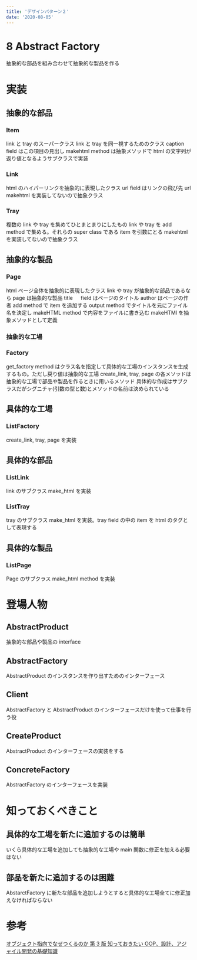 ```yaml
---
title: 'デザインパターン２'
date: '2020-08-05'
---
```


# 8 Abstract Factory

抽象的な部品を組み合わせて抽象的な製品を作る

# 実装

## 抽象的な部品

### Item

link と tray のスーパークラス
link と tray を同一視するためのクラス
caption field はこの項目の見出し
makehtml method は抽象メソッドで html の文字列が返り値となるようサブクラスで実装

### Link

html のハイパーリンクを抽象的に表現したクラス
url field はリンクの飛び先 url
makehtml を実装してないので抽象クラス

### Tray

複数の link や tray を集めてひとまとまりにしたもの
link や tray を add method で集める。それらの super class である item を引数にとる
makehtml を実装してないので抽象クラス

## 抽象的な製品

### Page

html ページ全体を抽象的に表現したクラス
link や tray が抽象的な部品であるなら page は抽象的な製品
title 　 field はページのタイトル
author はページの作者
add method で item を追加する
output method でタイトルを元にファイル名を決定し makeHTML method で内容をファイルに書き込む
makeHTMl を抽象メソッドとして定義

### 抽象的な工場

### Factory

get_factory method はクラス名を指定して具体的な工場のインスタンスを生成するもの。ただし戻り値は抽象的な工場
create_link, tray, page の各メソッドは抽象的な工場で部品や製品を作るときに用いるメソッド
具体的な作成はサブクラスだがシグニチャ(引数の型と数)とメソッドの名前は決められている

## 具体的な工場

### ListFactory

create_link, tray, page を実装

## 具体的な部品

### ListLink

link のサブクラス
make_html を実装

### ListTray

tray のサブクラス
make_html を実装。tray field の中の item を html のタグとして表現する

## 具体的な製品

### ListPage

Page のサブクラス
make_html method を実装

# 登場人物

## AbstractProduct

抽象的な部品や製品の interface

## AbstractFactory

AbstractProduct のインスタンスを作り出すためのインターフェース

## Client

AbstractFactory と AbstractProduct のインターフェースだけを使って仕事を行う役

## CreateProduct

AbstractProduct のインターフェースの実装をする

## ConcreteFactory

AbstractFactory のインターフェースを実装

# 知っておくべきこと

## 具体的な工場を新たに追加するのは簡単

いくら具体的な工場を追加しても抽象的な工場や main 関数に修正を加える必要はない

## 部品を新たに追加するのは困難

AbstarctFactory に新たな部品を追加しようとすると具体的な工場全てに修正加えなければならない

# 参考

[オブジェクト指向でなぜつくるのか 第 3 版 知っておきたい OOP、設計、アジャイル開発の基礎知識](https://www.amazon.co.jp/%E3%82%AA%E3%83%96%E3%82%B8%E3%82%A7%E3%82%AF%E3%83%88%E6%8C%87%E5%90%91%E3%81%A7%E3%81%AA%E3%81%9C%E3%81%A4%E3%81%8F%E3%82%8B%E3%81%AE%E3%81%8B-%E7%AC%AC3%E7%89%88-%E7%9F%A5%E3%81%A3%E3%81%A6%E3%81%8A%E3%81%8D%E3%81%9F%E3%81%84OOP%E3%80%81%E8%A8%AD%E8%A8%88%E3%80%81%E3%82%A2%E3%82%B8%E3%83%A3%E3%82%A4%E3%83%AB%E9%96%8B%E7%99%BA%E3%81%AE%E5%9F%BA%E7%A4%8E%E7%9F%A5%E8%AD%98-%E5%B9%B3%E6%BE%A4-%E7%AB%A0/dp/4296000187/ref=sr_1_3_sspa?adgrpid=97228450450&dchild=1&gclid=CjwKCAjwyvaJBhBpEiwA8d38vCSN9YLFZrO7BK1V4aME5GqEeH_TbfjAE2LQvkARmIrUhtbcuR1ITxoCEtYQAvD_BwE&hvadid=439342708792&hvdev=c&hvlocphy=1009301&hvnetw=g&hvqmt=e&hvrand=2989518601321199022&hvtargid=kwd-332957222879&hydadcr=21755_11003627&jp-ad-ap=0&keywords=%E3%82%AA%E3%83%96%E3%82%B8%E3%82%A7%E3%82%AF%E3%83%88%E6%8C%87%E5%90%91+%E6%9C%AC&qid=1631459100&sr=8-3-spons&psc=1&spLa=ZW5jcnlwdGVkUXVhbGlmaWVyPUEzMEdWQUhTM1UxQjFUJmVuY3J5cHRlZElkPUEwNjUyMTA2MUlLUlk5WFIxREhESiZlbmNyeXB0ZWRBZElkPUEzSjA5MDNOTUpYTk9aJndpZGdldE5hbWU9c3BfYXRmJmFjdGlvbj1jbGlja1JlZGlyZWN0JmRvTm90TG9nQ2xpY2s9dHJ1ZQ==)

